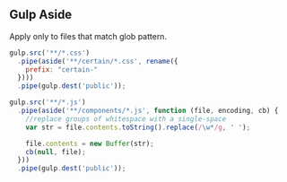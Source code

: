 Gulp Aside
----------

Apply only to files that match glob pattern.

```js
gulp.src('**/*.css')
  .pipe(aside('**/certain/*.css', rename({
    prefix: "certain-"
  })))
  .pipe(gulp.dest('public'));
```

```js
gulp.src('**/*.js')
  .pipe(aside('**/components/*.js', function (file, encoding, cb) {
    //replace groups of whitespace with a single-space
    var str = file.contents.toString().replace(/\w*/g, ' ');

    file.contents = new Buffer(str);
    cb(null, file);
  }))
  .pipe(gulp.dest('public'));
```